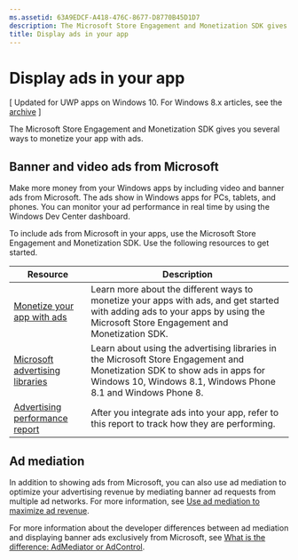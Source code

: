 ```yaml
---
ms.assetid: 63A9EDCF-A418-476C-8677-D8770B45D1D7
description: The Microsoft Store Engagement and Monetization SDK gives you several ways to monetize your app with ads.
title: Display ads in your app
---
```


# Display ads in your app


\[ Updated for UWP apps on Windows 10. For Windows 8.x articles, see the [archive](http://go.microsoft.com/fwlink/p/?linkid=619132) \]

The Microsoft Store Engagement and Monetization SDK gives you several ways to monetize your app with ads.

## Banner and video ads from Microsoft

Make more money from your Windows apps by including video and banner ads from Microsoft. The ads show in Windows apps for PCs, tablets, and phones. You can monitor your ad performance in real time by using the Windows Dev Center dashboard.

To include ads from Microsoft in your apps, use the Microsoft Store Engagement and Monetization SDK. Use the following resources to get started.

| **Resource**                                                                         | **Description**                                                                                                                                 |
|--------------------------------------------------------------------------------------|-------------------------------------------------------------------------------------------------------------------------------------------------|
| [Monetize your app with ads]( http://go.microsoft.com/fwlink/p/?LinkId=699559)     | Learn more about the different ways to monetize your apps with ads, and get started with adding ads to your apps by using the Microsoft Store Engagement and Monetization SDK.                 |
| [Microsoft advertising libraries](http://go.microsoft.com/fwlink/p/?LinkId=619606) | Learn about using the advertising libraries in the Microsoft Store Engagement and Monetization SDK to show ads in apps for Windows 10, Windows 8.1, Windows Phone 8.1 and Windows Phone 8. |
| [Advertising performance report](https://msdn.microsoft.com/library/windows/apps/mt186436)           | After you integrate ads into your app, refer to this report to track how they are performing.                                                   |

## Ad mediation

In addition to showing ads from Microsoft, you can also use ad mediation to optimize your advertising revenue by mediating banner ad requests from multiple ad networks. For more information, see [Use ad mediation to maximize ad revenue](use-ad-mediation-to-maximize-revenue.md).

For more information about the developer differences between ad mediation and displaying banner ads exclusively from Microsoft, see [What is the difference: AdMediator or AdControl](https://msdn.microsoft.com/library/mt463352.aspx).

 

 


<!--HONumber=Mar16_HO5-->


